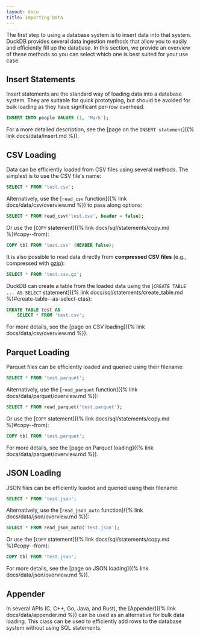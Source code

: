```yaml
---
layout: docu
title: Importing Data
---
```


The first step to using a database system is to insert data into that system. DuckDB provides several data ingestion methods that allow you to easily and efficiently fill up the database. In this section, we provide an overview of these methods so you can select which one is best suited for your use case.

## Insert Statements

Insert statements are the standard way of loading data into a database system. They are suitable for quick prototyping, but should be avoided for bulk loading as they have significant per-row overhead.

```sql
INSERT INTO people VALUES (1, 'Mark');
```

For a more detailed description, see the [page on the `INSERT statement`]({% link docs/data/insert.md %}).

## CSV Loading

Data can be efficiently loaded from CSV files using several methods. The simplest is to use the CSV file's name:

```sql
SELECT * FROM 'test.csv';
```

Alternatively, use the [`read_csv` function]({% link docs/data/csv/overview.md %}) to pass along options:

```sql
SELECT * FROM read_csv('test.csv', header = false);
```

Or use the [`COPY` statement]({% link docs/sql/statements/copy.md %}#copy--from):

```sql
COPY tbl FROM 'test.csv' (HEADER false);
```

It is also possible to read data directly from **compressed CSV files** (e.g., compressed with [gzip](https://www.gzip.org/)):

```sql
SELECT * FROM 'test.csv.gz';
```

DuckDB can create a table from the loaded data using the [`CREATE TABLE ... AS SELECT` statement]({% link docs/sql/statements/create_table.md %}#create-table--as-select-ctas):

```sql
CREATE TABLE test AS
    SELECT * FROM 'test.csv';
```

For more details, see the [page on CSV loading]({% link docs/data/csv/overview.md %}).

## Parquet Loading

Parquet files can be efficiently loaded and queried using their filename:

```sql
SELECT * FROM 'test.parquet';
```

Alternatively, use the [`read_parquet` function]({% link docs/data/parquet/overview.md %}):

```sql
SELECT * FROM read_parquet('test.parquet');
```

Or use the [`COPY` statement]({% link docs/sql/statements/copy.md %}#copy--from):

```sql
COPY tbl FROM 'test.parquet';
```

For more details, see the [page on Parquet loading]({% link docs/data/parquet/overview.md %}).

## JSON Loading

JSON files can be efficiently loaded and queried using their filename:

```sql
SELECT * FROM 'test.json';
```

Alternatively, use the [`read_json_auto` function]({% link docs/data/json/overview.md %}):

```sql
SELECT * FROM read_json_auto('test.json');
```

Or use the [`COPY` statement]({% link docs/sql/statements/copy.md %}#copy--from):

```sql
COPY tbl FROM 'test.json';
```

For more details, see the [page on JSON loading]({% link docs/data/json/overview.md %}).

## Appender

In several APIs (C, C++, Go, Java, and Rust), the [Appender]({% link docs/data/appender.md %}) can be used as an alternative for bulk data loading.
This class can be used to efficiently add rows to the database system without using SQL statements.
